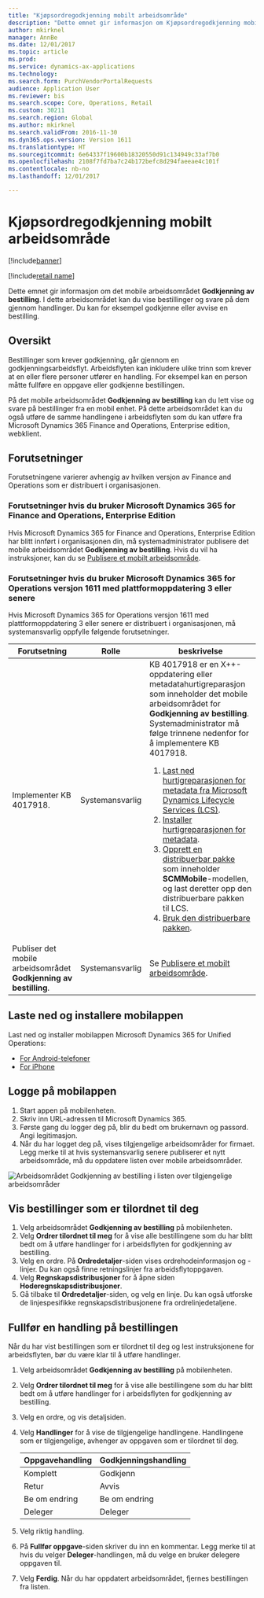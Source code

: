 ```yaml
---
title: "Kjøpsordregodkjenning mobilt arbeidsområde"
description: "Dette emnet gir informasjon om Kjøpsordregodkjenning mobilt arbeidsområde, som lar deg vise bestillinger og svare på dem gjennom handlinger. Du kan for eksempel godkjenne eller avvise en bestilling."
author: mkirknel
manager: AnnBe
ms.date: 12/01/2017
ms.topic: article
ms.prod: 
ms.service: dynamics-ax-applications
ms.technology: 
ms.search.form: PurchVendorPortalRequests
audience: Application User
ms.reviewer: bis
ms.search.scope: Core, Operations, Retail
ms.custom: 30211
ms.search.region: Global
ms.author: mkirknel
ms.search.validFrom: 2016-11-30
ms.dyn365.ops.version: Version 1611
ms.translationtype: HT
ms.sourcegitcommit: 6e64337f19600b18320550d91c134949c33af7b0
ms.openlocfilehash: 2108f7fd7ba7c24b172befc8d294faeeae4c101f
ms.contentlocale: nb-no
ms.lasthandoff: 12/01/2017

---
```


# <a name="purchase-order-approval-mobile-workspace"></a>Kjøpsordregodkjenning mobilt arbeidsområde

[!include[banner](../includes/banner.md)]

[!include[retail name](../includes/retail-name.md)]

Dette emnet gir informasjon om det mobile arbeidsområdet **Godkjenning av bestilling**. I dette arbeidsområdet kan du vise bestillinger og svare på dem gjennom handlinger. Du kan for eksempel godkjenne eller avvise en bestilling.
 
## <a name="overview"></a>Oversikt 
Bestillinger som krever godkjenning, går gjennom en godkjenningsarbeidsflyt. Arbeidsflyten kan inkludere ulike trinn som krever at en eller flere personer utfører en handling. For eksempel kan en person måtte fullføre en oppgave eller godkjenne bestillingen. 

På det mobile arbeidsområdet **Godkjenning av bestilling** kan du lett vise og svare på bestillinger fra en mobil enhet. På dette arbeidsområdet kan du også utføre de samme handlingene i arbeidsflyten som du kan utføre fra Microsoft Dynamics 365 Finance and Operations, Enterprise edition, webklient.

## <a name="prerequisites"></a>Forutsetninger
Forutsetningene varierer avhengig av hvilken versjon av Finance and Operations som er distribuert i organisasjonen.

### <a name="prerequisites-if-you-use-microsoft-dynamics-365-for-finance-and-operations-enterprise-edition"></a>Forutsetninger hvis du bruker Microsoft Dynamics 365 for Finance and Operations, Enterprise Edition 
Hvis Microsoft Dynamics 365 for Finance and Operations, Enterprise Edition har blitt innført i organisasjonen din, må systemadministrator publisere det mobile arbeidsområdet **Godkjenning av bestilling**. Hvis du vil ha instruksjoner, kan du se [Publisere et mobilt arbeidsområde](../../dev-itpro/mobile-apps/publish-mobile-workspace.md).

### <a name="prerequisites-if-you-use-microsoft-dynamics-365-for-operations-version-1611-with-platform-update-3-or-later"></a>Forutsetninger hvis du bruker Microsoft Dynamics 365 for Operations versjon 1611 med plattformoppdatering 3 eller senere
Hvis Microsoft Dynamics 365 for Operations versjon 1611 med plattformoppdatering 3 eller senere er distribuert i organisasjonen, må systemansvarlig oppfylle følgende forutsetninger. 

<table>
<thead>
<tr class="header">
<th>Forutsetning</th>
<th>Rolle</th>
<th>beskrivelse</th>
</tr>
</thead>
<tbody>
<tr class="odd">
<td>Implementer KB 4017918.</td>
<td>Systemansvarlig</td>
<td>KB 4017918 er en X++-oppdatering eller metadatahurtigreparasjon som inneholder det mobile arbeidsområdet for <strong>Godkjenning av bestilling</strong>. Systemadministrator må følge trinnene nedenfor for å implementere KB 4017918.
<ol>
<li><a href="../../dev-itpro/migration-upgrade/download-hotfix-lcs.md">Last ned hurtigreparasjonen for metadata fra Microsoft Dynamics Lifecycle Services (LCS)</a>.</li>
<li><a href="../../dev-itpro/migration-upgrade/install-metadata-hotfix-package.md">Installer hurtigreparasjonen for metadata</a>.</li>
<li><a href="../../dev-itpro/deployment/create-apply-deployable-package.md">Opprett en distribuerbar pakke</a> som inneholder <strong>SCMMobile</strong>-modellen, og last deretter opp den distribuerbare pakken til LCS.</li>
<li><a href="../../dev-itpro/deployment/apply-deployable-package-system.md">Bruk den distribuerbare pakken</a>.</li>
</ol></td>
</tr>
<tr class="even">
<td>Publiser det mobile arbeidsområdet <strong>Godkjenning av bestilling</strong>.</td>
<td>Systemansvarlig</td>
<td>Se <a href="../../dev-itpro/mobile-apps/publish-mobile-workspace.md">Publisere et mobilt arbeidsområde</a>.</td>
</tr>
</tbody>
</table>

## <a name="download-and-install-the-mobile-app"></a>Laste ned og installere mobilappen
Last ned og installer mobilappen Microsoft Dynamics 365 for Unified Operations:

- [For Android-telefoner](https://go.microsoft.com/fwlink/?linkid=850662)
- [For iPhone](https://go.microsoft.com/fwlink/?linkid=850663)


## <a name="sign-in-to-the-mobile-app"></a>Logge på mobilappen

1. Start appen på mobilenheten.
2. Skriv inn URL-adressen til Microsoft Dynamics 365.
3. Første gang du logger deg på, blir du bedt om brukernavn og passord. Angi legitimasjon.
4. Når du har logget deg på, vises tilgjengelige arbeidsområder for firmaet. Legg merke til at hvis systemansvarlig senere publiserer et nytt arbeidsområde, må du oppdatere listen over mobile arbeidsområder.

![Arbeidsområdet Godkjenning av bestilling i listen over tilgjengelige arbeidsområder](./media/po-workspaces.png)

## <a name="view-orders-that-are-assigned-to-you"></a>Vis bestillinger som er tilordnet til deg
1. Velg arbeidsområdet **Godkjenning av bestilling** på mobilenheten.
2. Velg **Ordrer tilordnet til meg** for å vise alle bestillingene som du har blitt bedt om å utføre handlinger for i arbeidsflyten for godkjenning av bestilling.
3. Velg en ordre. På **Ordredetaljer**-siden vises ordrehodeinformasjon og -linjer. Du kan også finne retningslinjer fra arbeidsflytoppgaven.
4. Velg **Regnskapsdistribusjoner** for å åpne siden **Hoderegnskapsdistribusjoner**.
5. Gå tilbake til **Ordredetaljer**-siden, og velg en linje. Du kan også utforske de linjespesifikke regnskapsdistribusjonene fra ordrelinjedetaljene.

## <a name="complete-an-action-on-the-purchase-order"></a>Fullfør en handling på bestillingen
Når du har vist bestillingen som er tilordnet til deg og lest instruksjonene for arbeidsflyten, bør du være klar til å utføre handlinger.

1. Velg arbeidsområdet **Godkjenning av bestilling** på mobilenheten.
2. Velg **Ordrer tilordnet til meg** for å vise alle bestillingene som du har blitt bedt om å utføre handlinger for i arbeidsflyten for godkjenning av bestilling.
3. Velg en ordre, og vis detaljsiden.
4. Velg **Handlinger** for å vise de tilgjengelige handlingene. Handlingene som er tilgjengelige, avhenger av oppgaven som er tilordnet til deg.

    | Oppgavehandling    | Godkjenningshandling  |
    |----------------|------------------|
    | Komplett       | Godkjenn          |
    | Retur         | Avvis           |
    | Be om endring | Be om endring   |
    | Deleger       | Deleger         |

5. Velg riktig handling.
6. På **Fullfør oppgave**-siden skriver du inn en kommentar. Legg merke til at hvis du velger **Deleger**-handlingen, må du velge en bruker delegere oppgaven til.
7. Velg **Ferdig**. Når du har oppdatert arbeidsområdet, fjernes bestillingen fra listen. 

